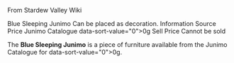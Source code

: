 From Stardew Valley Wiki

Blue Sleeping Junimo Can be placed as decoration. Information Source Price Junimo Catalogue data-sort-value="0"&gt;0g Sell Price Cannot be sold

The **Blue Sleeping Junimo** is a piece of furniture available from the Junimo Catalogue for data-sort-value="0"&gt;0g.